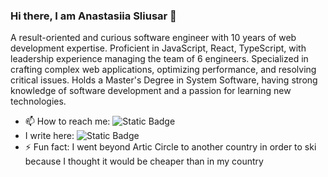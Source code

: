 ### Hi there, I am Anastasiia Sliusar 👋


A result-oriented and curious software engineer with 10 years of web development expertise. Proficient in JavaScript, React, TypeScript, with leadership experience managing the team of 6 engineers. Specialized in crafting complex web applications, optimizing performance, and resolving critical issues. Holds a Master's Degree in System Software, having strong knowledge of software development and a passion for learning new technologies.

- 📫 How to reach me: ![Static Badge](https://img.shields.io/badge/LinkedIn-%23255BBE?logoColor=%23255BBE&link=https%3A%2F%2Fwww.linkedin.com%2Fin%2Fanastasiiasliusar-bellis%2F)
-  I write here: ![Static Badge](https://img.shields.io/badge/TechStrive%20Chronicles-violet?style=plastic&color=black&link=https%3A%2F%2Fmedium.com%2Ftechstrive-chronicles)
- ⚡ Fun fact: I went beyond Artic Circle to another country in order to ski because I thought it would be cheaper than in my country
  

